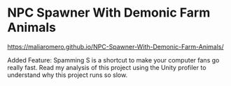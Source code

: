 # NPC Spawner With Demonic Farm Animals
 
https://maliaromero.github.io/NPC-Spawner-With-Demonic-Farm-Animals/

Added Feature: Spamming S is a shortcut to make your computer fans go really fast. Read my analysis of this project using the Unity profiler to understand why this project runs so slow.

